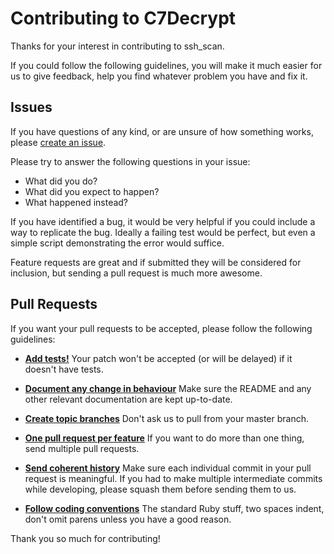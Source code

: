 # Contributing to C7Decrypt

Thanks for your interest in contributing to ssh_scan.

If you could follow the following guidelines, you will make it much easier for
us to give feedback, help you find whatever problem you have and fix it.

## Issues

If you have questions of any kind, or are unsure of how something works, please
[create an issue](https://github.com/claudijd/ssh_scan/issues/new).

Please try to answer the following questions in your issue:

- What did you do?
- What did you expect to happen?
- What happened instead?

If you have identified a bug, it would be very helpful if you could include a
way to replicate the bug.  Ideally a failing test would be perfect, but even a
simple script demonstrating the error would suffice.

Feature requests are great and if submitted they will be considered for
inclusion, but sending a pull request is much more awesome.

## Pull Requests

If you want your pull requests to be accepted, please follow the following guidelines:

- [**Add tests!**](http://rspec.info/) Your patch won't be accepted (or will be delayed) if it doesn't have tests.

- [**Document any change in behaviour**](http://yardoc.org/) Make sure the README and any other
  relevant documentation are kept up-to-date.

- [**Create topic branches**](https://github.com/dchelimsky/rspec/wiki/Topic-Branches) Don't ask us to pull from your master branch.

- [**One pull request per feature**](https://help.github.com/articles/using-pull-requests) If you want to do more than one thing, send
  multiple pull requests.

- [**Send coherent history**](http://stackoverflow.com/questions/6934752/git-combining-multiple-commits-before-pushing) Make sure each individual commit in your pull
  request is meaningful. If you had to make multiple intermediate commits while
  developing, please squash them before sending them to us.

- [**Follow coding conventions**](https://github.com/styleguide/ruby) The standard Ruby stuff, two spaces indent,
  don't omit parens unless you have a good reason.

Thank you so much for contributing!
